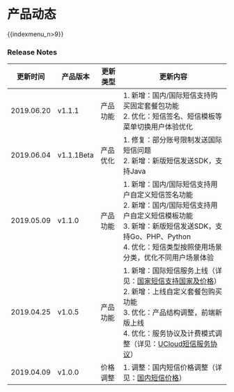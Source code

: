 # 产品动态

{{indexmenu_n>9}}

### Release Notes

| 更新时间   | 产品版本   | 更新类型 | 更新内容                                                     |
| ---------- | ---------- | -------- | ------------------------------------------------------------ |
| 2019.06.20 | v1.1.1     | 产品功能 | 1. 新增：国内/国际短信支持购买固定套餐包功能<br>2. 优化：短信签名、短信模板等菜单切换用户体验优化 |
| 2019.06.04 | v1.1.1Beta | 产品优化 | 1. 修复：部分账号限制发送国际短信问题<br>2. 新增：新版短信发送SDK，支持Java |
| 2019.05.09 | v1.1.0     | 产品功能 | 1. 新增：国内/国际短信支持用户自定义短信签名功能<br>2. 新增：国内/国际短信支持用户自定义短信模板功能<br>3. 新增：新版短信发送SDK，支持Go、PHP、Python<br>4. 优化：短信类型按照使用场景分类，优化不同用户场景体验 |
| 2019.04.25 | v1.0.5     | 产品功能 | 1. 新增：国际短信服务上线（详见：[国家短信支持国家及价格](/management_monitor/usms/guide/5005)）<br>2. 新增：上线自定义套餐包购买功能<br>3. 优化：产品结构调整，前端新版上线<br>4. 优化：服务协议及计费模式调整（详见：[UCloud短信服务协议](/management_monitor/usms/introduction/service_level)） |
| 2019.04.09 | v1.0.0     | 价格调整 | 1. 调整：国内短信价格调整（详见：[国内短信价格](/management_monitor/usms/price/3003)） |

